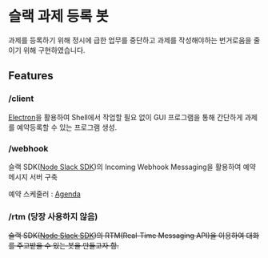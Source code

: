 # 슬랙 과제 등록 봇

과제를 등록하기 위해 정시에 급한 업무를 중단하고 과제를 작성해야하는 번거로움을 줄이기 위해 구현하였습니다.

## Features

### /client

[Electron](https://electronjs.org/)을 활용하여 Shell에서 작업할 필요 없이 GUI 프로그램을 통해 간단하게 과제를 예약등록할 수 있는 프로그램 생성.

### /webhook
슬랙 SDK([Node Slack SDK](https://github.com/slackapi/node-slack-sdk))의 Incoming Webhook Messaging을 활용하여 예약메시지 서버 구축 

예약 스케줄러 : [Agenda](https://github.com/agenda/agenda)

### /rtm (**당장 사용하지 않음**)
~~슬랙 SDK([Node Slack SDK](https://github.com/slackapi/node-slack-sdk))의 
RTM(Real-Time Messaging API)을 이용하여 대화를 주고받을 수 있는 봇을 만들고자 함.~~











